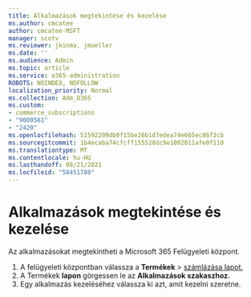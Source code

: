 ```yaml
---
title: Alkalmazások megtekintése és kezelése
ms.author: cmcatee
author: cmcatee-MSFT
manager: scotv
ms.reviewer: jkinma, jmueller
ms.date: ''
ms.audience: Admin
ms.topic: article
ms.service: o365-administration
ROBOTS: NOINDEX, NOFOLLOW
localization_priority: Normal
ms.collection: Adm_O365
ms.custom:
- commerce_subscriptions
- "9000561"
- "2420"
ms.openlocfilehash: 51592209db0f15be26b1d7edea74e665ec86f3cb
ms.sourcegitcommit: 1b4ecaba74cfcff155528dc9e1002011afe0f110
ms.translationtype: MT
ms.contentlocale: hu-HU
ms.lasthandoff: 08/21/2021
ms.locfileid: "58451780"
---
```

# <a name="how-to-view-and-manage-apps"></a>Alkalmazások megtekintése és kezelése

Az alkalmazásokat megtekintheti a Microsoft 365 Felügyeleti központ.

1. A felügyeleti központban válassza a **Termékek**  >  [számlázása lapot.](https://go.microsoft.com/fwlink/p/?linkid=842054)
2. A Termékek **lapon** görgessen le az **Alkalmazások szakaszhoz.**
3. Egy alkalmazás kezeléséhez válassza ki azt, amit kezelni szeretne.